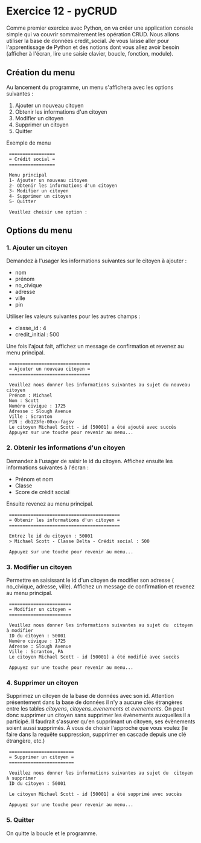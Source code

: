 # Exercice 12 - pyCRUD

Comme premier exercice avec Python, on va créer une application console simple qui va couvrir sommairement les opération CRUD. Nous allons utiliser la base de données credit_social. Je vous laisse aller pour l'apprentissage de Python et des notions dont vous allez avoir besoin (afficher à l'écran, lire une saisie clavier, boucle, fonction, module).

## Création du menu

Au lancement du programme, un menu s'affichera avec les options suivantes : 

1. Ajouter un nouveau citoyen
2. Obtenir les informations d'un citoyen
3. Modifier un citoyen
4. Supprimer un citoyen
5. Quitter

Exemple de menu
```console
 =================
 = Crédit social =
 =================

 Menu principal
 1- Ajouter un nouveau citoyen
 2- Obtenir les informations d'un citoyen
 3- Modifier un citoyen
 4- Supprimer un citoyen
 5- Quitter
 
 Veuillez choisir une option :
``` 


## Options du menu

### 1. Ajouter un citoyen

Demandez à l'usager les informations suivantes sur le citoyen à ajouter : 

- nom
- prénom
- no_civique
- adresse
- ville
- pin

Utiliser les valeurs suivantes pour les autres champs :
- classe_id : 4
- credit_initial : 500

Une fois l'ajout fait, affichez un message de confirmation et revenez au menu principal.
```console
 ==============================
 = Ajouter un nouveau citoyen =
 ==============================

 Veuillez nous donner les informations suivantes au sujet du nouveau citoyen
 Prénom : Michael
 Nom : Scott
 Numéro civique : 1725
 Adresse : Slough Avenue
 Ville : Scranton
 PIN : db123fe-00xx-fagsv
 Le citoyen Michael Scott - id [50001] a été ajouté avec succès
 Appuyez sur une touche pour revenir au menu...
```

### 2. Obtenir les informations d'un citoyen

Demandez à l'usager de saisir le id du citoyen. Affichez ensuite les informations suivantes à l'écran : 

- Prénom et nom
- Classe
- Score de crédit social

Ensuite revenez au menu principal.

```console
 =========================================
 = Obtenir les informations d'un citoyen =
 =========================================

 Entrez le id du citoyen : 50001
 > Michael Scott - Classe Delta - Crédit social : 500
 
 Appuyez sur une touche pour revenir au menu...
```

### 3. Modifier un citoyen

Permettre en saisissant le id d'un citoyen de modifier son adresse ( no_civique, adresse, ville). Affichez un message de confirmation et revenez au menu principal.

```console
 =======================
 = Modifier un citoyen =
 =======================

 Veuillez nous donner les informations suivantes au sujet du  citoyen à modifier
 ID du citoyen : 50001
 Numéro civique : 1725
 Adresse : Slough Avenue
 Ville : Scranton, PA
 Le citoyen Michael Scott - id [50001] a été modifié avec succès

 Appuyez sur une touche pour revenir au menu...
```

### 4. Supprimer un citoyen

Supprimez un citoyen de la base de données avec son id. Attention présentement dans la base de données il n'y a aucune clés étrangères entre les tables *citoyens*, *citoyens_evenements* et *evenements*. On peut donc supprimer un citoyen sans supprimer les évènements auxquelles il a participé. Il faudrait s'assurer qu'en supprimant un citoyen, ses évènements soient aussi supprimés. À vous de choisir l'approche que vous voulez (le faire dans la requête suppression, supprimer en cascade depuis une clé étrangère, etc.)

```console
 ========================
 = Supprimer un citoyen =
 ========================

 Veuillez nous donner les informations suivantes au sujet du  citoyen à supprimer
 ID du citoyen : 50001
 
 Le citoyen Michael Scott - id [50001] a été supprimé avec succès

 Appuyez sur une touche pour revenir au menu...
```

### 5. Quitter

On quitte la boucle et le programme.


